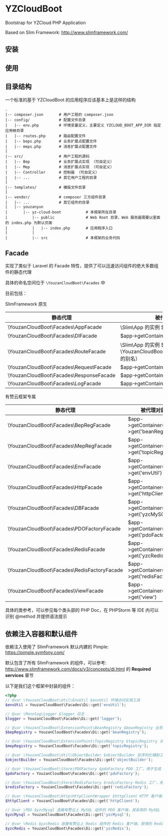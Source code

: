 # YZCloudBoot

Bootstrap for YZCloud PHP Application

Based on Slim Framework: http://www.slimframework.com/

## 安装


## 使用


## 目录结构

一个标准的基于 YZCloudBoot 的应用程序应该基本上是这样的结构

```
.
|-- composer.json       # 用户工程的 composer.json
|-- config/             # 配置文件目录
|   |-- env.php         # 环境变量定义，主要定义 YZCLOUD_BOOT_APP_DIR 指定应用根目录 
|   |-- routes.php      # 路由配置文件
|   |-- beps.php        # 业务扩展点配置文件
|   |-- meps.php        # 消息扩展点配置文件
|
|-- src/                # 用户工程的源码
|   |-- Bep             # 业务扩展点实现 （可自定义）
|   |-- Mep             # 消息扩展点实现 （可自定义）
|   |-- Controller      # 控制器 （可自定义）
|   |-- ...             # 其它用户工程的目录
|
|-- templates/          # 模版文件目录
|
|-- vendor/             # composer 三方组件目录
|   |-- ...             # 其它组件的目录
|   |-- youzanyun
|       |-- yz-cloud-boot           # 本框架所在目录
|           |-- public              # Web Root 目录，Web 服务器需要以里面的 index.php 为默认页面
|           |   |-- index.php       # 应用程序入口
|           |
|           |-- src                 # 本框架的业务代码
```


## Facade

实现了类似于 Laravel 的 Facade 特性，提供了可以迅速访问组件的绝大多数组件的静态代理

具体的命名空间位于 `\YouzanCloudBoot\Facades` 中

目前包括：

SlimFramework 原生

| 静态代理 | 被代理对象 |
| --- | --- |
| \YouzanCloudBoot\Facades\AppFacade | \Slim\App 的实例 $app 对象 |
| \YouzanCloudBoot\Facades\DIFacade | $app->getContainer() |
| \YouzanCloudBoot\Facades\RouteFacade | \Slim\App 的实例 $app 对象 （这是 \YouzanCloudBoot\Facades\AppFacade 的别名） |
| \YouzanCloudBoot\Facades\RequestFacade | $app->getContainer()->get('request') |
| \YouzanCloudBoot\Facades\ResponseFacade | $app->getContainer()->get('response') |
| \YouzanCloudBoot\Facades\LogFacade | $app->getContainer()->get('logger') |

有赞云框架专属

| 静态代理 | 被代理对象 |
| --- | --- |
| \YouzanCloudBoot\Facades\BepRegFacade | $app->getContainer()->get('beanRegistry') |
| \YouzanCloudBoot\Facades\MepRegFacade | $app->getContainer()->get('topicRegistry') |
| \YouzanCloudBoot\Facades\EnvFacade | $app->getContainer()->get('envUtil') |
| \YouzanCloudBoot\Facades\HttpFacade | $app->getContainer()->get('httpClient') |
| \YouzanCloudBoot\Facades\DBFacade | $app->getContainer()->get('yzcMySQL') |
| \YouzanCloudBoot\Facades\PDOFactoryFacade | $app->getContainer()->get('pdoFactory') |
| \YouzanCloudBoot\Facades\RedisFacade | $app->getContainer()->get('yzcRedis') |
| \YouzanCloudBoot\Facades\RedisFactoryFacade | $app->getContainer()->get('redisFactory') |
| \YouzanCloudBoot\Facades\ViewFacade | $app->getContainer()->get('view') |

具体的类参考，可以参见每个类头部的 PHP Doc，在 PHPStorm 等 IDE 内可以识别 @method 并提供语法提示

## 依赖注入容器和默认组件

依赖注入使用了 SlimFramework 默认内建的 Pimple: https://pimple.symfony.com/

默认包含了所有 SlimFramework 的组件，可以参考: http://www.slimframework.com/docs/v3/concepts/di.html 的 **Required services**
章节

以下是我们这个框架中封装的组件：

```php
<?php
// @var \YouzanCloudBoot\Util\EnvUtil $envUtil 环境访问实用工具 
$envUtil = YouzanCloudBoot\Facades\Di::get('envUtil');

// @var \Monolog\Logger $logger 日志
$logger = YouzanCloudBoot\Facades\Di::get('logger');

// @var \YouzanCloudBoot\ExtensionPoint\BeanRegistry $beanRegistry 业务扩展点注册器
$bepRegistry = YouzanCloudBoot\Facades\Di::get('beanRegistry');

// @var \YouzanCloudBoot\ExtensionPoint\TopicRegistry $topicRegistry 消息扩展点注册器
$mepRegistry = YouzanCloudBoot\Facades\Di::get('topicRegistry');

// @var \YouzanCloudBoot\Util\ObjectBuilder $objectBuilder 反序列化辅助工具，将扩展点调用参数转换成匹配接口的对象
$objectBuilder = YouzanCloudBoot\Facades\Di::get('objectBuilder');

// @var \YouzanCloudBoot\Store\PDOFactory $pdoFactory PDO 工厂，用于生成 PDO 实例
$pdoFactory = YouzanCloudBoot\Facades\Di::get('pdoFactory');

// @var \YouzanCloudBoot\Store\RedisFactory $redisFactory Redis 工厂，用于生成 Redis 实例
$redisFactory = YouzanCloudBoot\Facades\Di::get('redisFactory');

// @var \YouzanCloudBoot\Http\HttpClientWrapper $httpClient HTTP 客户端，进行了有赞云统一接出的封装以配合白名单机制
$httpClient = YouzanCloudBoot\Facades\Di::get('httpClient');

// @var \PDO $yzcMysql 连接有赞云上 MySQL 组件的 PDO 客户端，其采用的 MySQL 连接字符集为 utf8mb4，获得的 PDO 对象是 PHP 官方 PDO 对象
$yzcMysql = YouzanCloudBoot\Facades\Di::get('yzcMysql');

// @var \Redis $yzcRedis 连接有赞云上 Redis 组件的 Redis 客户端，获得的 Redis 对象是 php-redis 扩展提供的标准 Redis 对象 象
$yzcRedis = YouzanCloudBoot\Facades\Di::get('yzcRedis');
```

